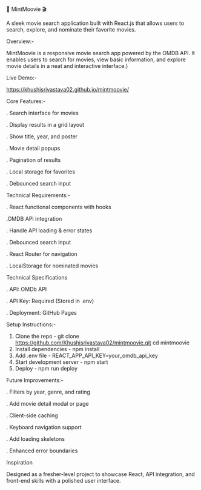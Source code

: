 🌿 MintMoovie 🎬

A sleek movie search application built with React.js that allows users to search, explore, and nominate their favorite movies.

Overview:-

MintMoovie is a responsive movie search app powered by the OMDB API. It enables users to search for movies, view basic information, and explore movie details in a neat and interactive interface.)

Live Demo:-
    
https://khushisrivastava02.github.io/mintmoovie/

 Core Features:-

. Search interface for movies

. Display results in a grid layout

. Show title, year, and poster

. Movie detail popups

. Pagination of results

. Local storage for favorites

. Debounced search input

 Technical Requirements:-
 
. React functional components with hooks

.OMDB API integration

. Handle API loading & error states

. Debounced search input

. React Router for navigation

. LocalStorage for nominated movies

 Technical Specifications

. API: OMDb API

. API Key: Required (Stored in .env)

. Deployment: GitHub Pages

 Setup Instructions:-
 1. Clone the repo - git clone https://github.com/Khushisrivastava02/mintmoovie.git
    cd mintmoovie 
 2. Install dependencies - npm install
 3. Add .env file - REACT_APP_API_KEY=your_omdb_api_key
 4. Start development server - npm start
 5. Deploy - npm run deploy

 Future Improvements:-

 . Filters by year, genre, and rating
 
 . Add movie detail modal or page
 
 . Client-side caching
 
 . Keyboard navigation support
 
 . Add loading skeletons
 
 . Enhanced error boundaries

  Inspiration
 
  Designed as a fresher-level project to showcase React, API integration, and front-end skills with a polished user interface.




